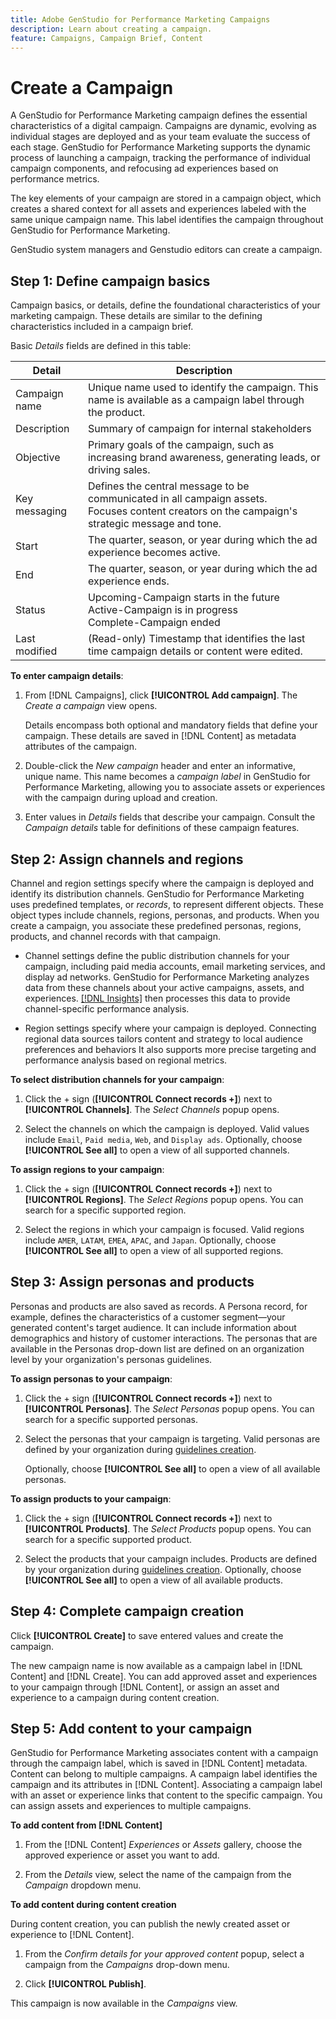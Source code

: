 ```yaml
---
title: Adobe GenStudio for Performance Marketing Campaigns
description: Learn about creating a campaign.
feature: Campaigns, Campaign Brief, Content
---
```

# Create a Campaign

A GenStudio for Performance Marketing campaign defines the essential characteristics of a digital campaign. Campaigns are dynamic, evolving as individual stages are deployed and as your team evaluate the success of each stage. GenStudio for Performance Marketing supports the dynamic process of launching a campaign, tracking the performance of individual campaign components, and refocusing ad experiences based on performance metrics.

The key elements of your campaign are stored in a campaign object, which creates a shared context for all assets and experiences labeled with the same unique campaign name. This label identifies the campaign throughout GenStudio for Performance Marketing.

GenStudio system managers and Genstudio editors can create a campaign.

## Step 1: Define campaign basics

Campaign basics, or details, define the foundational characteristics of your marketing campaign. These details are similar to the defining characteristics included in a campaign brief. 

Basic _Details_ fields are defined in this table:

| Detail     | Description |
|------------|-------------|
| Campaign name   | Unique name used to identify the campaign. This name is available as a campaign label through the product. |
| Description     | Summary of campaign for internal stakeholders   |
| Objective       | Primary goals of the campaign, such as increasing brand awareness, generating leads, or driving sales. |
| Key messaging   | Defines the central message to be communicated in all campaign assets.<br>Focuses content creators on the campaign's strategic message and tone.                                                                                              |
| Start           | The quarter, season, or year during which the ad experience becomes active.                       |
| End             | The quarter, season, or year during which the ad experience ends.                                 |
| Status          | Upcoming-Campaign starts in the future<br>Active-Campaign is in progress<br>Complete-Campaign ended |
| Last modified   | (Read-only) Timestamp that identifies the last time campaign details or content were edited.                  |

**To enter campaign details**:

1. From [!DNL Campaigns], click **[!UICONTROL Add campaign]**. The _Create a campaign_ view opens.

   Details encompass both optional and mandatory fields that define your campaign. These details are saved in [!DNL Content] as metadata attributes of the campaign.

1. Double-click the _New campaign_ header and enter an informative, unique name. This name becomes a _campaign label_ in GenStudio for Performance Marketing, allowing you to associate assets or experiences with the campaign during upload and creation.

1. Enter values in _Details_ fields that describe your campaign. Consult the _Campaign details_ table for definitions of these campaign features.

## Step 2: Assign channels and regions

Channel and region settings specify where the campaign is deployed and identify its distribution channels. GenStudio for Performance Marketing uses predefined templates, or _records_, to represent different objects. These object types include channels, regions, personas, and products. When you create a campaign, you associate these predefined personas, regions, products, and channel records with that campaign.

* Channel settings define the public distribution channels for your campaign, including paid media accounts, email marketing services, and display ad networks. GenStudio for Performance Marketing analyzes data from these channels about your active campaigns, assets, and experiences. [[!DNL Insights]](/help/user-guide/insights/overview.md) then processes this data to provide channel-specific performance analysis.

* Region settings specify where your campaign is deployed. Connecting regional data sources tailors content and strategy to local audience preferences and behaviors It also supports more precise targeting and performance analysis based on regional metrics.

**To select distribution channels for your campaign**:

1. Click the + sign (**[!UICONTROL Connect records +]**) next to **[!UICONTROL Channels]**.
   The _Select Channels_ popup opens.

1. Select the channels on which the campaign is deployed. Valid values include `Email`, `Paid media`, `Web`, and `Display ads`.
   Optionally, choose **[!UICONTROL See all]** to open a view of all supported channels.

**To assign regions to your campaign**:

1. Click the + sign (**[!UICONTROL Connect records +]**) next to **[!UICONTROL Regions]**.
   The _Select Regions_ popup opens. You can search for a specific supported region.

1. Select the regions in which your campaign is focused. Valid regions include `AMER`, `LATAM`, `EMEA`, `APAC`, and `Japan`.
   Optionally, choose **[!UICONTROL See all]** to open a view of all supported regions.

## Step 3: Assign personas and products

Personas and products are also saved as records. A Persona record, for example, defines the characteristics of a customer segment—your generated content's target audience. It can include information about demographics and history of customer interactions. The personas that are available in the Personas drop-down list are defined on an organization level by your organization's personas guidelines.

**To assign personas to your campaign**:

1. Click the + sign (**[!UICONTROL Connect records +]**) next to **[!UICONTROL Personas]**.
   The _Select Personas_ popup opens. You can search for a specific supported personas.

1. Select the personas that your campaign is targeting. Valid personas are defined by your organization during [guidelines creation](/help/user-guide/guidelines/personas.md).

   Optionally, choose **[!UICONTROL See all]** to open a view of all available personas.

**To assign products to your campaign**:

1. Click the + sign (**[!UICONTROL Connect records +]**) next to **[!UICONTROL Products]**.
   The _Select Products_ popup opens. You can search for a specific supported product.

1. Select the products that your campaign includes. Products are defined by your organization during [guidelines creation](/help/user-guide/guidelines/products.md).
   Optionally, choose **[!UICONTROL See all]** to open a view of all available products.

## Step 4: Complete campaign creation

Click **[!UICONTROL Create]** to save entered values and create the campaign.

The new campaign name is now available as a campaign label in [!DNL Content] and [!DNL Create]. You can add approved asset and experiences to your campaign through [!DNL Content], or assign an asset and experience to a campaign during content creation.

## Step 5: Add content to your campaign

GenStudio for Performance Marketing associates content with a campaign through the campaign label, which is saved in [!DNL Content] metadata. Content can belong to multiple campaigns.  A campaign label identifies the campaign and its attributes in [!DNL Content]. Associating a campaign label with an asset or experience links that content to the specific campaign. You can assign assets and experiences to multiple campaigns.

**To add content from [!DNL Content]**

1. From the [!DNL Content] _Experiences_ or _Assets_ gallery, choose the approved experience or asset you want to add.

1. From the _Details_ view, select the name of the campaign from the _Campaign_ dropdown menu.

**To add content during content creation**

During content creation, you can publish the newly created asset or experience to [!DNL Content].

1. From the _Confirm details for your approved content_ popup, select a campaign from the _Campaigns_ drop-down menu.

1. Click **[!UICONTROL Publish]**.

This campaign is now available in the _Campaigns_ view.
